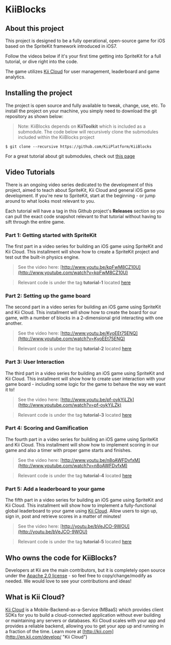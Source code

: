 # KiiBlocks

## About this project
This project is designed to be a fully operational, open-source game for iOS based on the SpriteKit framework introduced in iOS7. 

Follow the videos below if it's your first time getting into SpriteKit for a full tutorial, or dive right into the code.

The game utilizes [Kii Cloud](http://en.kii.com/develop/mobile-backend/) for user management, leaderboard and game analytics.

## Installing the project
The project is open source and fully available to tweak, change, use, etc. To install the project on your machine, you simply need to download the git repository as shown below:

> Note: KiiBlocks depends on **KiiToolkit** which is included as a submodule. The code below will recursively clone the submodules included within the KiiBlocks project

    $ git clone --recursive https://github.com/KiiPlatform/KiiBlocks  
    

For a great tutorial about git submodules, check out [this page](http://git-scm.com/book/en/Git-Tools-Submodules)


## Video Tutorials
There is an ongoing video series dedicated to the development of this project, aimed to teach about SpriteKit, Kii Cloud and general iOS game development. If you're new to SpriteKit, start at the beginning - or jump around to what looks most relevant to you.

Each tutorial will have a tag in this Github project's **Releases** section so you can pull the exact code snapshot relevant to that tutorial without having to sift through the entire game. 

### Part 1: Getting started with SpriteKit
The first part in a video series for building an iOS game using SpriteKit and Kii Cloud. This installment will show how to create a SpriteKit project and test out the built-in physics engine.

> See the video here: [http://www.youtu.be/kpFwM8CZ10U](http://www.youtube.com/watch?v=kpFwM8CZ10U)

> Relevant code is under the tag **tutorial-1** located [here](https://github.com/KiiPlatform/KiiBlocks/releases/tag/tutorial-1)

### Part 2: Setting up the game board
The second part in a video series for building an iOS game using SpriteKit and Kii Cloud. This installment will show how to create the board for our game, with a number of blocks in a 2-dimensional grid interacting with one another.

> See the video here: [http://www.youtu.be/KyoEEt75ENQ](http://www.youtube.com/watch?v=KyoEEt75ENQ)

> Relevant code is under the tag **tutorial-2** located [here](https://github.com/KiiPlatform/KiiBlocks/releases/tag/tutorial-2)

### Part 3: User Interaction
The third part in a video series for building an iOS game using SpriteKit and Kii Cloud. This installment will show how to create user interaction with your game board - including some logic for the game to behave the way we want it to!

> See the video here: [http://www.youtu.be/pf-oykYjLZk](http://www.youtube.com/watch?v=pf-oykYjLZk)

> Relevant code is under the tag **tutorial-3** located [here](https://github.com/KiiPlatform/KiiBlocks/releases/tag/tutorial-3)

### Part 4: Scoring and Gamification
The fourth part in a video series for building an iOS game using SpriteKit and Kii Cloud. This installment will show how to implement scoring in our game and also a timer with proper game starts and finishes.

> See the video here: [http://www.youtu.be/n8oAWFDvfxM](http://www.youtube.com/watch?v=n8oAWFDvfxM)

> Relevant code is under the tag **tutorial-4** located [here](https://github.com/KiiPlatform/KiiBlocks/releases/tag/tutorial-4)

### Part 5: Add a leaderboard to your game
The fifth part in a video series for building an iOS game using SpriteKit and Kii Cloud. This installment will show how to implement a fully-functional global leaderboard to your game using [Kii Cloud](http://en.kii.com/develop/). Allow users to sign up, sign in, post and retrieve scores in a matter of minutes!

> See the video here: [http://youtu.be/bVeJCO-9WOU](http://youtu.be/bVeJCO-9WOU)

> Relevant code is under the tag **tutorial-5** located [here](https://github.com/KiiPlatform/KiiBlocks/releases/tag/tutorial-5)

## Who owns the code for KiiBlocks?
Developers at Kii are the main contributors, but it is completely open source under the [Apache 2.0 license](http://www.apache.org/licenses/LICENSE-2.0 "Apache 2.0") - so feel free to copy/change/modify as needed. We would love to see your contributions and ideas!


## What is Kii Cloud?
[Kii Cloud](http://en.kii.com/develop/ "Kii Cloud") is a Mobile-Backend-as-a-Service (MBaaS) which provides client SDKs for you to build a cloud-connected application without ever building or maintaining any servers or databases. Kii Cloud scales with your app and provides a reliable backend, allowing you to get your app up and running in a fraction of the time. Learn more at [http://kii.com](http://en.kii.com/develop/ "Kii Cloud")
